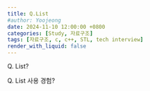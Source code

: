 ```yaml
---
title: Q.List
#author: Yoojeong
date: 2024-11-10 12:00:00 +0800
categories: [Study, 자료구조]
tags: [자료구조, c, c++, STL, tech interview]
render_with_liquid: false
---
```



Q. List?  

Q. List 사용 경험?  

